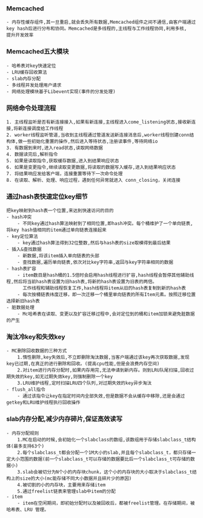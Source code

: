 ### Memcached
	- 内存性缓存组件,其一旦重启,就会丢失所有数据,Memcached组件之间不通信,由客户端通过key hash后进行分布和协同。Memcached是多线程的,主线程与工作线程协同,利用多核,	提升开发效率

### Memcached五大模块
	- 哈希表对key快速定位
	- LRU缓存回收算法
	- slab内存分配
	- 多线程并发处理用户请求
	- 网络处理模块基于Libevent实现(事件的分发处理)


### 网络命令处理流程
	1. 主线程监听是否有新连接接入,如果有新连接,主线程进入come_listening状态,接收新连接,将新连接调度给工作线程
	2. worker线程监听管道,当收到主线程通过管道发送新连接消息后,worker线程创建conn结构体,做一些初始化重置的操作,然后进入等待状态,注册读事件,等待网络io
	3. 有数据到来时,进入read状态,读取网络数据
	4. 数据读完后,解析指令
	5. 如果是读取指令,获取缓存数据,进入到结果响应状态
	6. 如果是变更指令,继续读取变更数据,将读取的数据写入缓存,进入到结果响应状态
	7. 将结果响应发给客户端，连接重置等待下一次命令处理
	8. 在读取、解析、处理、响应过程，遇到任何异常就进入 conn_closing，关闭连接


### 通过hash表快速定位key细节
	把key映射到hash表一个位置,来达到快速访问的目的
	- hash冲突
		- 不同key通过hash算法映射到了相同位置,即hash冲突。每个桶维护了一个单向链表,将key hash值相同的item通过单向链表连接起来
	- key定位算法
		- key通过hash算法得到32位整数,然后与hash表的size取模得到最后结果
	- 插入&查找数据
		- 新数据,将该item插入单向链表的头部
		- 查找数据,遍历单向链表,依次对比key字符串,返回与key字符串相同的数据
	- hash表扩容
		- item数目是hash桶的1.5倍时会启用hash线程进行扩容,hash线程会暂停其他辅助线程,然后将当前hash表设置为旧hash表,将新的hash表设置为旧表的两倍。
		  工作线程和辅助线程恢复工作,hash线程将item从旧的hash表复制到新的hash表
		- 每次按桶链表纬度迁移，即一次迁移一个桶里单向链表的所有Item元素。按照迁移位置选择新旧hash表
	- 脏数据处理
		- Mc哈希表在读取、变更以及扩容迁移过程中,会对定位到的桶和item加锁来避免脏数据的产生

### 淘汰冷key和失效key
	- MC删除回收数据的三种方式
		1.惰性删除,key失效后,不立即删除淘汰数据,当客户端通过该key再次获取数据,发现key已过期,在真正的进行删除和回收。(提高cpu性能,但是会浪费内存空间)
		2.对item进行内存分配时,如果内存用完,无法申请到新内存。则到LRU队尾扫描,回收过期失效的key,如无过期失效key,则强制删除一个key
		3.LRU维护线程,定时扫描LRU四个队列,对过期失效的key异步淘汰
	- flush_all指令
		- 通过该指令让key在指定时间内全部失效,但是数据不会从缓存中移除,还是会通过getkey和LRU维护线程执行回收操作

### slab内存分配,减少内存碎片,保证高效读写
	- 内存分配规则
		1.MC在启动的时候,会初始化一个slabclass的数组,该数组用于存储slabclass_t结构体(最多支持63个)
		2.每个slabclass_t都会分配一个1M大小的slab,并且每个slabclass_t，都只存储一定大小范围的数据(前一个slabclass_t可以存储的数据要比后一个slabclass_t可存储的数据小)
		3.slab会被切分为N个小的内存块chunk，这个小的内存块的大小取决于slabclass_t结构上的size的大小(mc能存储不同大小数据并且碎片少的原因)
		4.被切割的小的内存块，主要用来存储item
		5.通过freelist链表来管理slab中item的分配
	- item
		- item在空闲期间，即初始分配时以及被回收后，都被freelist管理。在存储期间，被哈希表、LRU 管理。












